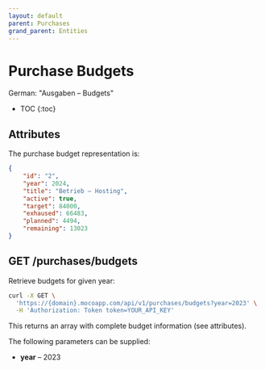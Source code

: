 ```yaml
---
layout: default
parent: Purchases
grand_parent: Entities
---
```


# Purchase Budgets

German: "Ausgaben – Budgets"

- TOC
{:toc}

## Attributes

The purchase budget representation is:

```json
{
    "id": "2",
    "year": 2024,
    "title": "Betrieb – Hosting",
    "active": true,
    "target": 84000,
    "exhaused": 66483,
    "planned": 4494,
    "remaining": 13023
}
```

## GET /purchases/budgets

Retrieve budgets for given year:

```bash
curl -X GET \
  'https://{domain}.mocoapp.com/api/v1/purchases/budgets?year=2023' \
  -H 'Authorization: Token token=YOUR_API_KEY'
```

This returns an array with complete budget information (see attributes).

The following parameters can be supplied:
- **year** – 2023

